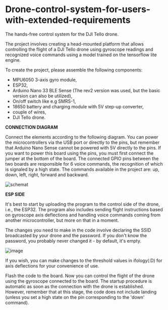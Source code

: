 # Drone-control-system-for-users-with-extended-requirements
The hands-free control system for the DJI Tello drone.

The project involves creating a head-mounted platform that allows controlling the flight of a DJI Tello drone using gyroscope readings and recognized voice commands using a model trained on the tensorflow lite engine.

To create the project, please assemble the following components:
  - MPU6050 3-axis gyro module,
  - ESP32,
  - Arduino Nano 33 BLE Sense (The rev2 version was used, but the basic version can also be utilized),
  - On/off switch like e.g SMRS-1,
  - 18650 battery and charging module with 5V step-up converter,
  - couple of wires,
  - DJI Tello drone.

**CONNECTION DIAGRAM**


Connect the elements according to the following diagram. You can power the microcontrollers via the USB port or directly to the pins, but remember that Arduino Nano Sense cannot be powered with 5V directly to the pins. If you want to power this board using the pins, you must first connect the jumper at the bottom of the board. The connected GPIO pins between the two boards are responsible for 6 voice commands, the recognition of which is signaled by a high state.
The commands available in the project are: up, down, left, right, forward and backward.

![schemat](https://github.com/oskar0701/Drone-control-system-for-users-with-extended-requirements/assets/117591871/3c22c7b4-028c-46c5-8c77-407cc2828be0)

**ESP SIDE**

It's best to start by uploading the program to the control side of the drone, i.e., the ESP32. The program also includes sending flight instructions based on gyroscope axis deflections and handling voice commands coming from another microcontroller, but more on that in a moment.

The changes you need to make in the code involve declaring the SSID broadcasted by your drone and the password. If you don't know the password, you probably never changed it - by default, it's empty. 

![image](https://github.com/oskar0701/Drone-control-system-for-users-with-extended-requirements/assets/117591871/17051d70-2e70-4379-9c60-8179ad4e07ba)

If you wish, you can make changes to the threshold values in ifology(:D) ​​for axis deflections for your convenience of use.

Flash the code to the board. Now you can control the flight of the drone using the gyroscope connected to the board. The startup procedure is automatic as soon as the connection with the drone is established. However, remember that at this stage, the code does not include landing (unless you set a high state on the pin corresponding to the 'down' command).
